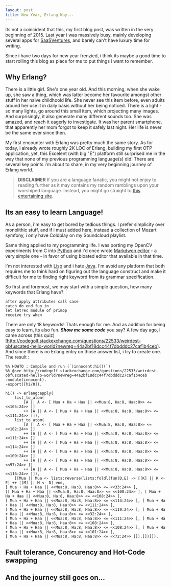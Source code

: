 ```yaml
---
layout: post
title: New Year, Erlang Way...
---
```


Its not a coincident that this, my first blog post, was written in the very beginning of 2015. Last year i was massively busy, mainly developing several apps for [SaaSVentures](http://saasventures.co), and barely can't have luxury time for writing. 

Since i have two days for new year frenzied, i think its maybe a good time to start rolling this blog as place for me to put things i want to remember.

## Why Erlang?

There is a little girl. She's one year old. And this morning, when she wake up, she saw a thing, which was latter become her favourite amongst other stuff in her naive childhoold life. She never see this item before, even adults around her use it in daily basis without her being noticed. There is a light - so many lights, go around this small item, which projecting many images. And surprisingly, it also generate many different sounds too. She was amazed, and reach it eagerly to investigate. It was her parent smartphone, that apparently her mom forgot to keep it safely last night. Her life is never be the same ever since then.

My first encounter with Erlang was pretty much the same story. As for today, i already wrote roughly 2K LOC of Erlang, building my first OTP application, yet, this Excelent (with big "E") platform still surprised me in the way that none of my previous programming language(s) did! There are several key points i'm about to share, in my very beginning journey of Erlang world.

> **DISCLAIMER** If you are a language fanatic, you might not enjoy to reading further as it may contains my random ramblings upon your worshiped language. Instead, you might go straight to [this entertaining site](http://www.catsthatlooklikehitler.com/cgi-bin/seigmiaow.pl).

## Its an easy to learn Language!

As a person, i'm easy to get bored by tedious things. I prefer simplicity over monolithic stuff, and if i must added here, instead a collection of Mozart symfony, i only have Coldplay on my Soundcloud playlist.

Same thing applied to my programming life. I was porting my OpenCV experiments from C into [Python](https://github.com/toopay/area51) and i'd once wrote [Markdwon editor](https://github.com/toopay/bootstrap-markdown) - a very simple one - in favor of using bloated editor that available in that time.

I'm not interested with [Lisp](http://en.wikipedia.org/wiki/Lisp_%28programming_language%29) and i hate [Java](https://www.facebook.com/frei.denken/posts/10203180194450253). I'm avoid any platform that both requires me to think hard on figuring out the language construct and make it difficult for me to finding right keyword from its grammar specification. 

So first and foremost, we may start with a simple question, how many keywords that Erlang have?

```
after apply attributes call case
catch do end fun in
let letrec module of primop
receive try when
```

There are only 18 keywords! Thats enough for me. And as addition for being easy to learn, its also fun. ***Show me some code*** you say? A few day ago, i came across (this quiz)[http://codegolf.stackexchange.com/questions/22533/weirdest-obfuscated-hello-world?newreg=44a2bf18dcc44f7dbdddc27caf1b4ceb]. And since there is no Erlang entry on those answer list, i try to create one. The result :

```
%% HOWTO : Compile and run (`)innocent:hi()(`)
%% @see http://codegolf.stackexchange.com/questions/22533/weirdest-obfuscated-hello-world?newreg=44a2bf18dcc44f7dbdddc27caf1b4ceb
-module(innocent).
-export([hi/0]).
 
hi() -> erlang:apply(
	list_to_atom(
		[A || A <- [ Mua + Ha + Haa || <<Mua:8, Ha:8, Haa:8>> <= <<105:24>> ]] 
		++ [A || A <- [ Mua + Ha + Haa || <<Mua:8, Ha:8, Haa:8>> <= <<111:24>> ]]),
	list_to_atom(
		[A || A <- [ Mua + Ha + Haa || <<Mua:8, Ha:8, Haa:8>> <= <<102:24>> ]] 
		++ [A || A <- [ Mua + Ha + Haa || <<Mua:8, Ha:8, Haa:8>> <= <<111:24>> ]]
		++ [A || A <- [ Mua + Ha + Haa || <<Mua:8, Ha:8, Haa:8>> <= <<114:24>> ]] 
		++ [A || A <- [ Mua + Ha + Haa || <<Mua:8, Ha:8, Haa:8>> <= <<109:24>> ]]
		++ [A || A <- [ Mua + Ha + Haa || <<Mua:8, Ha:8, Haa:8>> <= <<97:24>> ]] 
		++ [A || A <- [ Mua + Ha + Haa || <<Mua:8, Ha:8, Haa:8>> <= <<116:24>> ]]),
	[[Mua || Mua <- lists:reverse(lists:foldl(fun(D,E) -> [[K] || K <- E] ++ [[M] || M <- D] end, 
[ Mua + Ha + Haa || <<Mua:8, Ha:8, Haa:8>> <= <<33:24>> ], 
[[ Mua + Ha + Haa || <<Mua:8, Ha:8, Haa:8>> <= <<100:24>> ], [ Mua + Ha + Haa || <<Mua:8, Ha:8, Haa:8>> <= <<108:24>> ], 
[ Mua + Ha + Haa || <<Mua:8, Ha:8, Haa:8>> <= <<114:24>> ], [ Mua + Ha + Haa || <<Mua:8, Ha:8, Haa:8>> <= <<111:24>> ], 
[ Mua + Ha + Haa || <<Mua:8, Ha:8, Haa:8>> <= <<119:24>> ], [ Mua + Ha + Haa || <<Mua:8, Ha:8, Haa:8>> <= <<32:24>> ], 
[ Mua + Ha + Haa || <<Mua:8, Ha:8, Haa:8>> <= <<111:24>> ], [ Mua + Ha + Haa || <<Mua:8, Ha:8, Haa:8>> <= <<108:24>> ], 
[ Mua + Ha + Haa || <<Mua:8, Ha:8, Haa:8>> <= <<108:24>> ], [ Mua + Ha + Haa || <<Mua:8, Ha:8, Haa:8>> <= <<101:24>> ], 
[ Mua + Ha + Haa || <<Mua:8, Ha:8, Haa:8>> <= <<72:24>> ]]),[])]]).
```


## Fault tolerance, Concurency and Hot-Code swapping



## And the journey still goes on...
